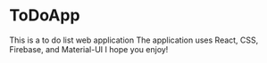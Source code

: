 # ToDoApp
This is a to do list web application 
The application uses React, CSS, Firebase, and Material-UI
I hope you enjoy!

